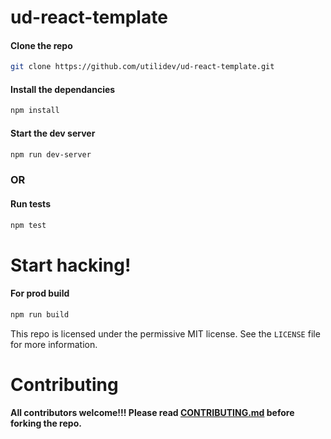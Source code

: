 # ud-react-template

#### Clone the repo
```bash
git clone https://github.com/utilidev/ud-react-template.git
```

#### Install the dependancies
```bash
npm install
```
#### Start the dev server
```bash
npm run dev-server
```
### OR

#### Run tests
```bash
npm test
```
# Start hacking!

#### For prod build
```bash
npm run build
```


This repo is licensed under the permissive MIT license. See the <code>LICENSE</code> file for more information.

# Contributing
#### All contributors welcome!!! Please read [CONTRIBUTING.md](https://github.com/utilidev/ud-react-template/blob/master/CONTRIBUTING.md) before forking the repo.
